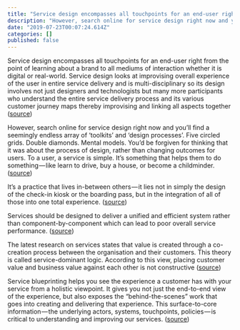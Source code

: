```yaml
---
title: "Service design encompasses all touchpoints for an end-user right from the point of learning about a…"
description: "However, search online for service design right now and you’ll find a seemingly endless array of ‘toolkits’ and ‘design processes’. Five…"
date: "2019-07-23T00:07:24.614Z"
categories: []
published: false
---
```


  

  

Service design encompasses all touchpoints for an end-user right from the point of learning about a brand to all mediums of interaction whether it is digital or real-world. Service design looks at improvising overall experience of the user in entire service delivery and is multi-disciplinary so its design involves not just designers and technologists but many more participants who understand the entire service delivery process and its various customer journey maps thereby improvising and linking all aspects together ([source](http://ux.stackexchange.com/questions/73868/what-is-the-difference-between-ux-design-and-service-design))

However, search online for service design right now and you’ll find a seemingly endless array of ‘toolkits’ and ‘design processes’. Five circled grids. Double diamonds. Mental models. You’d be forgiven for thinking that it was about the process of design, rather than changing outcomes for users. To a user, a service is simple. It’s something that helps them to do something — like learn to drive, buy a house, or become a childminder. ([source](https://gds.blog.gov.uk/2016/04/18/what-we-mean-by-service-design/))

It’s a practice that lives in-between others — it lies not in simply the design of the check-in kiosk or the boarding pass, but in the integration of all of those into one total experience. ([source](https://www.fastcodesign.com/1669374/service-design-is-all-around-you-so-what-distinguishes-the-best-of-the-best))

Services should be designed to deliver a unified and efficient system rather than component-by-component which can lead to poor overall service performance. ([source](https://www.interaction-design.org/literature/article/the-principles-of-service-design-thinking-building-better-services))

The latest research on services states that value is created through a co-creation process between the organisation and their customers. This theory is called service-dominant logic. According to this view, placing customer value and business value against each other is not constructive ([source](https://medium.com/human-to-human-stories/this-is-not-service-design-7dc5ad22811a#.cnzkxpfdt))

Service blueprinting helps you see the experience a customer has with your service from a holistic viewpoint. It gives you not just the end-to-end view of the experience, but also exposes the “behind-the-scenes” work that goes into creating and delivering that experience. This surface-to-core information — the underlying actors, systems, touchpoints, policies — is critical to understanding and improving our services. ([source](http://www.practicalservicedesign.com/the-guide))
